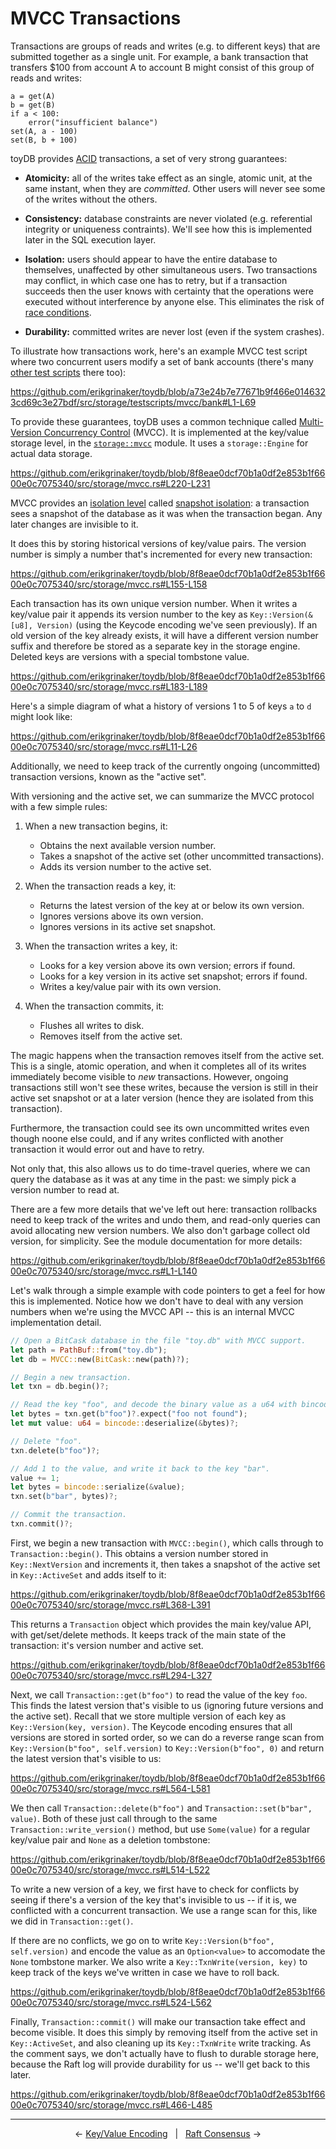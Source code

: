 # MVCC Transactions

Transactions are groups of reads and writes (e.g. to different keys) that are submitted together as
a single unit. For example, a bank transaction that transfers $100 from account A to account B might
consist of this group of reads and writes:

```
a = get(A)
b = get(B)
if a < 100:
    error("insufficient balance")
set(A, a - 100)
set(B, b + 100)
```

toyDB provides [ACID](https://en.wikipedia.org/wiki/ACID) transactions, a set of very strong
guarantees:

* **Atomicity:** all of the writes take effect as an single, atomic unit, at the same instant, when
  they are _committed_. Other users will never see some of the writes without the others.

* **Consistency:** database constraints are never violated (e.g. referential integrity or uniqueness
  contraints). We'll see how this is implemented later in the SQL execution layer.

* **Isolation:** users should appear to have the entire database to themselves, unaffected by other
  simultaneous users. Two transactions may conflict, in which case one has to retry, but if a
  transaction succeeds then the user knows with certainty that the operations were executed without
  interference by anyone else. This eliminates the risk of [race conditions](https://en.wikipedia.org/wiki/Race_condition).
  
* **Durability:** committed writes are never lost (even if the system crashes).

To illustrate how transactions work, here's an example MVCC test script where two concurrent users
modify a set of bank accounts (there's many [other test scripts](https://github.com/erikgrinaker/toydb/tree/aa14deb71f650249ce1cab8828ed7bcae2c9206e/src/storage/testscripts/mvcc)
there too):

https://github.com/erikgrinaker/toydb/blob/a73e24b7e77671b9f466e0146323cd69c3e27bdf/src/storage/testscripts/mvcc/bank#L1-L69

To provide these guarantees, toyDB uses a common technique called
[Multi-Version Concurrency Control](https://en.wikipedia.org/wiki/Multiversion_concurrency_control)
(MVCC). It is implemented at the key/value storage level, in the [`storage::mvcc`](https://github.com/erikgrinaker/toydb/blob/8f8eae0dcf70b1a0df2e853b1f6600e0c7075340/src/storage/mvcc.rs)
module. It uses a `storage::Engine` for actual data storage.

https://github.com/erikgrinaker/toydb/blob/8f8eae0dcf70b1a0df2e853b1f6600e0c7075340/src/storage/mvcc.rs#L220-L231

MVCC provides an [isolation level](https://en.wikipedia.org/wiki/Isolation_(database_systems)#Isolation_levels)
called [snapshot isolation](https://en.wikipedia.org/wiki/Snapshot_isolation): a transaction sees a
snapshot of the database as it was when the transaction began. Any later changes are invisible to
it.

It does this by storing historical versions of key/value pairs. The version number is simply a
number that's incremented for every new transaction:

https://github.com/erikgrinaker/toydb/blob/8f8eae0dcf70b1a0df2e853b1f6600e0c7075340/src/storage/mvcc.rs#L155-L158

Each transaction has its own unique version number. When it writes a key/value pair it appends its
version number to the key as `Key::Version(&[u8], Version)` (using the Keycode encoding we've seen
previously). If an old version of the key already exists, it will have a different version number
suffix and therefore be stored as a separate key in the storage engine. Deleted keys are versions
with a special tombstone value.

https://github.com/erikgrinaker/toydb/blob/8f8eae0dcf70b1a0df2e853b1f6600e0c7075340/src/storage/mvcc.rs#L183-L189

Here's a simple diagram of what a history of versions 1 to 5 of keys `a` to `d` might look like:

https://github.com/erikgrinaker/toydb/blob/8f8eae0dcf70b1a0df2e853b1f6600e0c7075340/src/storage/mvcc.rs#L11-L26

Additionally, we need to keep track of the currently ongoing (uncommitted) transaction versions,
known as the "active set".

With versioning and the active set, we can summarize the MVCC protocol with a few simple rules:

1. When a new transaction begins, it:
    * Obtains the next available version number.
    * Takes a snapshot of the active set (other uncommitted transactions).
    * Adds its version number to the active set.

2. When the transaction reads a key, it:
    * Returns the latest version of the key at or below its own version.
    * Ignores versions above its own version.
    * Ignores versions in its active set snapshot.

3. When the transaction writes a key, it:
    * Looks for a key version above its own version; errors if found.
    * Looks for a key version in its active set snapshot; errors if found.
    * Writes a key/value pair with its own version.

4. When the transaction commits, it:
    * Flushes all writes to disk.
    * Removes itself from the active set.

The magic happens when the transaction removes itself from the active set. This is a single, atomic
operation, and when it completes all of its writes immediately become visible to _new_ transactions.
However, ongoing transactions still won't see these writes, because the version is still in their
active set snapshot or at a later version (hence they are isolated from this transaction).

Furthermore, the transaction could see its own uncommitted writes even though noone else could, and
if any writes conflicted with another transaction it would error out and have to retry.

Not only that, this also allows us to do time-travel queries, where we can query the database as it
was at any time in the past: we simply pick a version number to read at.

There are a few more details that we've left out here: transaction rollbacks need to keep track of
the writes and undo them, and read-only queries can avoid allocating new version numbers. We also
don't garbage collect old version, for simplicity. See the module documentation for more details:

https://github.com/erikgrinaker/toydb/blob/8f8eae0dcf70b1a0df2e853b1f6600e0c7075340/src/storage/mvcc.rs#L1-L140

Let's walk through a simple example with code pointers to get a feel for how this is implemented.
Notice how we don't have to deal with any version numbers when we're using the MVCC API -- this is
an internal MVCC implementation detail.

```rust
// Open a BitCask database in the file "toy.db" with MVCC support.
let path = PathBuf::from("toy.db");
let db = MVCC::new(BitCask::new(path)?);

// Begin a new transaction.
let txn = db.begin()?;

// Read the key "foo", and decode the binary value as a u64 with bincode.
let bytes = txn.get(b"foo")?.expect("foo not found");
let mut value: u64 = bincode::deserialize(&bytes)?;

// Delete "foo".
txn.delete(b"foo")?;

// Add 1 to the value, and write it back to the key "bar".
value += 1;
let bytes = bincode::serialize(&value);
txn.set(b"bar", bytes)?;

// Commit the transaction.
txn.commit()?;
```

First, we begin a new transaction with `MVCC::begin()`, which calls through to
`Transaction::begin()`. This obtains a version number stored in `Key::NextVersion` and increments
it, then takes a snapshot of the active set in `Key::ActiveSet` and adds itself to it:

https://github.com/erikgrinaker/toydb/blob/8f8eae0dcf70b1a0df2e853b1f6600e0c7075340/src/storage/mvcc.rs#L368-L391

This returns a `Transaction` object which provides the main key/value API, with get/set/delete
methods. It keeps track of the main state of the transaction: it's version number and active set.

https://github.com/erikgrinaker/toydb/blob/8f8eae0dcf70b1a0df2e853b1f6600e0c7075340/src/storage/mvcc.rs#L294-L327

Next, we call `Transaction::get(b"foo")` to read the value of the key `foo`. This finds the latest
version that's visible to us (ignoring future versions and the active set). Recall that we store
multiple version of each key as `Key::Version(key, version)`. The Keycode encoding ensures that all
versions are stored in sorted order, so we can do a reverse range scan from `Key::Version(b"foo",
self.version)` to  `Key::Version(b"foo", 0)` and return the latest version that's visible to us:

https://github.com/erikgrinaker/toydb/blob/8f8eae0dcf70b1a0df2e853b1f6600e0c7075340/src/storage/mvcc.rs#L564-L581

We then call `Transaction::delete(b"foo")` and `Transaction::set(b"bar", value)`. Both of these just
call through to the same `Transaction::write_version()` method, but use `Some(value)` for a regular
key/value pair and `None` as a deletion tombstone:

https://github.com/erikgrinaker/toydb/blob/8f8eae0dcf70b1a0df2e853b1f6600e0c7075340/src/storage/mvcc.rs#L514-L522

To write a new version of a key, we first have to check for conflicts by seeing if there's a
version of the key that's invisible to us -- if it is, we conflicted with a concurrent transaction.
We use a range scan for this, like we did in `Transaction::get()`.

If there are no conflicts, we go on to write `Key::Version(b"foo", self.version)` and encode the
value as an `Option<value>` to accomodate the `None` tombstone marker. We also write a
`Key::TxnWrite(version, key)` to keep track of the keys we've written in case we have to roll back.

https://github.com/erikgrinaker/toydb/blob/8f8eae0dcf70b1a0df2e853b1f6600e0c7075340/src/storage/mvcc.rs#L524-L562

Finally, `Transaction::commit()` will make our transaction take effect and become visible. It does
this simply by removing itself from the active set in `Key::ActiveSet`, and also cleaning up its
`Key::TxnWrite` write tracking. As the comment says, we don't actually have to flush to durable
storage here, because the Raft log will provide durability for us -- we'll get back to this later.

https://github.com/erikgrinaker/toydb/blob/8f8eae0dcf70b1a0df2e853b1f6600e0c7075340/src/storage/mvcc.rs#L466-L485

---

<p align="center">
← <a href="encoding.md">Key/Value Encoding</a> &nbsp; | &nbsp; <a href="raft.md">Raft Consensus</a> →
</p>